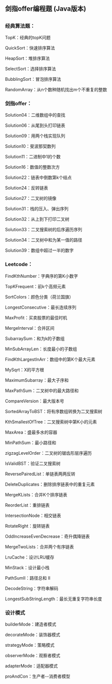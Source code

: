 <h2>剑指offer编程题 (Java版本)<h2>

<h3>经典算法题：</h3>
<p>TopK：经典的topK问题</p>
<p>QuickSort：快速排序算法</p>
<p>HeapSort：堆排序算法</p>
<p>SelectSort：选择排序算法</p>
<p>BubblingSort：冒泡排序算法</p>
<p>RandomArray：从n个数种随机找出m个不重复的整数</p>

<h3>剑指offer：</h3>
<p>Solution04：二维数组中的查找</p>
<p>Solution06：从尾到头打印链表</p>
<p>Solution09：用两个栈实现队列</p>
<p>Solution10：斐波那契数列</p>
<p>Solution11：二进制中1的个数</p>
<p>Solution16：数值的整数次方</p>
<p>Solution22：链表中倒数第k个结点</p>
<p>Solution24：反转链表</p>
<p>Solution27：二叉树的镜像</p>
<p>Solution31：栈的压入、弹出序列</p>
<p>Solution32：从上到下打印二叉树</p>
<p>Solution33：二叉搜索树的后序遍历序列</p>
<p>Solution34：二叉树中和为某一值的路径</p>
<p>Solution39：数组中超过一半的数字</p>

<h3>Leetcode：</h3>
<p>FindKthNumber：字典序的第K小数字</p>
<p>TopKFrequent：前k个高频元素</p>
<p>SortColors：颜色分类（荷兰国旗）</p>
<p>LongestConsecutive：最长连续序列</p>
<p>MaxProfit：买卖股票的最佳时机</p>
<p>MergeInterval：合并区间</p>
<p>SubarraySum：和为k的子数组</p>
<p>MinSubArrayLen：长度最小的子数组</p>
<p>FindKthLargestInArr：数组中的第K个最大元素</p>
<p>MySqrt：X的平方根</p>
<p>MaximumSubarray：最大子序和</p>

<p>MaxPathSum：二叉树中的最大路径和</p>
<p>CompareVersion：最大版本号</p>
<p>SortedArrayToBST：将有序数组转换为二叉搜索树</p>
<p>KthSmallestOfTree：二叉搜索树中第K小的元素</p>
<p>MaxArea：盛最多水的容器</p>
<p>MinPathSum：最小路径和</p>
<p>zigzagLevelOrder：二叉树的锯齿形层序遍历</p>
<p>IsValidBST：验证二叉搜索树</p>

<p>ReversePairedList：单链表两两反转</p>
<p>DeleteDuplicates：删除排序链表中的重复元素</p>
<p>MergeKLists：合并K个排序链表</p>
<p>ReorderList：重排链表</p>
<p>IntersectionNode：相交链表</p>
<p>RotateRight：旋转链表</p>
<p>OddIncreaseEvenDecrease：奇升偶降链表</p>
<p>MergeTwoLists：合并两个有序链表</p>

<p>LruCache：设计LRU缓存</p>
<p>MinStack：设计最小栈</p>

<p>PathSumII：路径总和 II</p>
<p>DecodeString：字符串解码</p>
<p>LongestSubStringLength：最长无重复字符串长度</p>

<h3>设计模式</h3>
<p>builderMode：建造者模式</p>
<p>decorateMode：装饰器模式</p>
<p>strategyMode：策略模式</p>
<p>observerMode：观察者模式</p>
<p>adapterMode：适配器模式</p>
<p>proAndCon：生产者--消费者模型</p>


